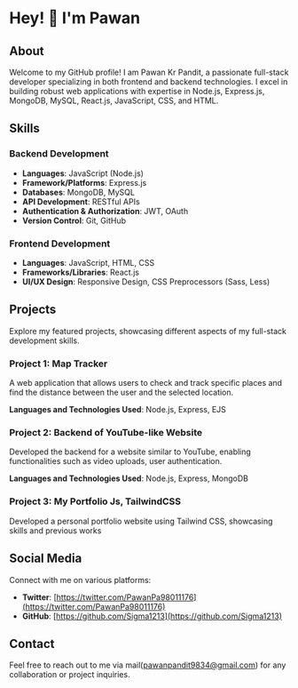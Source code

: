 # Hey! 👋 I'm Pawan

## About
Welcome to my GitHub profile! I am Pawan Kr Pandit, a passionate full-stack developer specializing in both frontend and backend technologies. I excel in building robust web applications with expertise in Node.js, Express.js, MongoDB, MySQL, React.js, JavaScript, CSS, and HTML.

## Skills
### Backend Development
- **Languages**: JavaScript (Node.js)
- **Framework/Platforms**: Express.js
- **Databases**: MongoDB, MySQL
- **API Development**: RESTful APIs
- **Authentication & Authorization**: JWT, OAuth
- **Version Control**: Git, GitHub

### Frontend Development
- **Languages**: JavaScript, HTML, CSS
- **Frameworks/Libraries**: React.js
- **UI/UX Design**: Responsive Design, CSS Preprocessors (Sass, Less)

## Projects
Explore my featured projects, showcasing different aspects of my full-stack development skills.

### Project 1: Map Tracker
A web application that allows users to check and track specific places and find the distance between the user and the selected location.

**Languages and Technologies Used**: Node.js, Express, EJS



### Project 2: Backend of YouTube-like Website
Developed the backend for a website similar to YouTube, enabling functionalities such as video uploads, user authentication.

**Languages and Technologies Used**: Node.js, Express, MongoDB


### Project 3: My Portfolio Js, TailwindCSS
Developed a personal portfolio website using Tailwind CSS, showcasing skills and previous works

## Social Media
Connect with me on various platforms:

- **Twitter**: [https://twitter.com/PawanPa98011176](https://twitter.com/PawanPa98011176)
- **GitHub**: [https://github.com/Sigma1213](https://github.com/Sigma1213)

## Contact
Feel free to reach out to me via mail(pawanpandit9834@gmail.com) for any collaboration or project inquiries.
